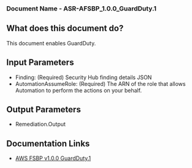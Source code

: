 ### Document Name - ASR-AFSBP_1.0.0_GuardDuty.1
 
## What does this document do?
This document enables GuardDuty.
 
## Input Parameters
* Finding: (Required) Security Hub finding details JSON
* AutomationAssumeRole: (Required) The ARN of the role that allows Automation to perform the actions on your behalf.
 
## Output Parameters
* Remediation.Output
 
## Documentation Links
* [AWS FSBP v1.0.0 GuardDuty.1](https://docs.aws.amazon.com/securityhub/latest/userguide/guardduty-controls.html#guardduty-1)